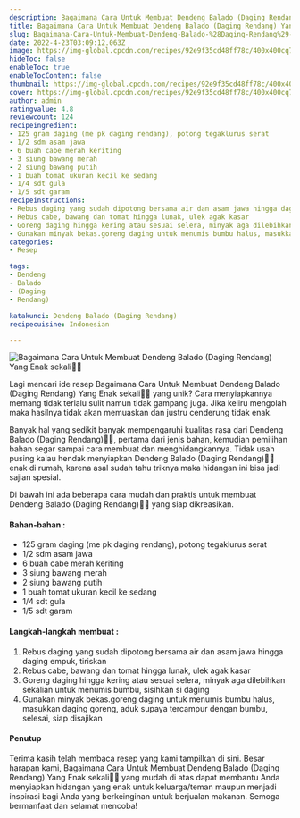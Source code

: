 ```yaml
---
description: Bagaimana Cara Untuk Membuat Dendeng Balado (Daging Rendang) Yang Enak sekali"
title: Bagaimana Cara Untuk Membuat Dendeng Balado (Daging Rendang) Yang Enak sekali
slug: Bagaimana-Cara-Untuk-Membuat-Dendeng-Balado-%28Daging-Rendang%29-Yang-Enak-sekali
date: 2022-4-23T03:09:12.063Z
image: https://img-global.cpcdn.com/recipes/92e9f35cd48ff78c/400x400cq70/photo.jpg
hideToc: false
enableToc: true
enableTocContent: false
thumbnail: https://img-global.cpcdn.com/recipes/92e9f35cd48ff78c/400x400cq70/photo.jpg
cover: https://img-global.cpcdn.com/recipes/92e9f35cd48ff78c/400x400cq70/photo.jpg
author: admin
ratingvalue: 4.8
reviewcount: 124
recipeingredient:
- 125 gram daging (me pk daging rendang), potong tegaklurus serat
- 1/2 sdm asam jawa
- 6 buah cabe merah keriting
- 3 siung bawang merah
- 2 siung bawang putih
- 1 buah tomat ukuran kecil ke sedang
- 1/4 sdt gula
- 1/5 sdt garam
recipeinstructions:
- Rebus daging yang sudah dipotong bersama air dan asam jawa hingga daging empuk, tiriskan
- Rebus cabe, bawang dan tomat hingga lunak, ulek agak kasar
- Goreng daging hingga kering atau sesuai selera, minyak aga dilebihkan sekalian untuk menumis bumbu, sisihkan si daging
- Gunakan minyak bekas.goreng daging untuk menumis bumbu halus, masukkan daging goreng, aduk supaya tercampur dengan bumbu, selesai, siap disajikan
categories:
- Resep

tags:
- Dendeng
- Balado
- (Daging
- Rendang)

katakunci: Dendeng Balado (Daging Rendang)
recipecuisine: Indonesian

---
```


![Bagaimana Cara Untuk Membuat Dendeng Balado (Daging Rendang) Yang Enak sekali👩‍🍳](https://img-global.cpcdn.com/recipes/92e9f35cd48ff78c/400x400cq70/photo.jpg)

Lagi mencari ide resep Bagaimana Cara Untuk Membuat Dendeng Balado (Daging Rendang) Yang Enak sekali👩‍🍳 yang unik? Cara menyiapkannya memang tidak terlalu sulit namun tidak gampang juga. Jika keliru mengolah maka hasilnya tidak akan memuaskan dan justru cenderung tidak enak.

Banyak hal yang sedikit banyak mempengaruhi kualitas rasa dari Dendeng Balado (Daging Rendang)👩‍🍳, pertama dari jenis bahan, kemudian pemilihan bahan segar sampai cara membuat dan menghidangkannya. Tidak usah pusing kalau hendak menyiapkan Dendeng Balado (Daging Rendang)👩‍🍳 enak di rumah, karena asal sudah tahu triknya maka hidangan ini bisa jadi sajian spesial.

Di bawah ini ada beberapa cara mudah dan praktis untuk membuat Dendeng Balado (Daging Rendang)👩‍🍳 yang siap dikreasikan.

<!--inarticleads1-->

#### Bahan-bahan :

- 125 gram daging (me pk daging rendang), potong tegaklurus serat
- 1/2 sdm asam jawa
- 6 buah cabe merah keriting
- 3 siung bawang merah
- 2 siung bawang putih
- 1 buah tomat ukuran kecil ke sedang
- 1/4 sdt gula
- 1/5 sdt garam

<!--inarticleads2-->

#### Langkah-langkah membuat :

1. Rebus daging yang sudah dipotong bersama air dan asam jawa hingga daging empuk, tiriskan
1. Rebus cabe, bawang dan tomat hingga lunak, ulek agak kasar
1. Goreng daging hingga kering atau sesuai selera, minyak aga dilebihkan sekalian untuk menumis bumbu, sisihkan si daging
1. Gunakan minyak bekas.goreng daging untuk menumis bumbu halus, masukkan daging goreng, aduk supaya tercampur dengan bumbu, selesai, siap disajikan

#### Penutup

Terima kasih telah membaca resep yang kami tampilkan di sini. Besar harapan kami, Bagaimana Cara Untuk Membuat Dendeng Balado (Daging Rendang) Yang Enak sekali👩‍🍳 yang mudah di atas dapat membantu Anda menyiapkan hidangan yang enak untuk keluarga/teman maupun menjadi inspirasi bagi Anda yang berkeinginan untuk berjualan makanan. Semoga bermanfaat dan selamat mencoba!